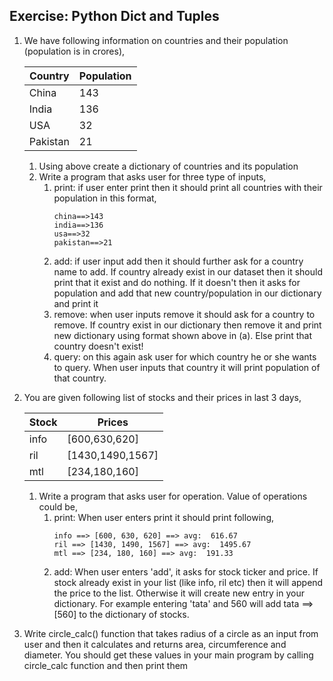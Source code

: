 ## Exercise: Python Dict and Tuples

1. We have following information on countries and their population (population is in crores),

    |Country|Population|
    |-------|----------|
    |China|143|
    |India|136|
    |USA|32|
    |Pakistan|21|
    1. Using above create a dictionary of countries and its population
    2. Write a program that asks user for three type of inputs,
        1. print: if user enter print then it should print all countries with their population in this format,
            ```
            china==>143
            india==>136
            usa==>32
            pakistan==>21
            ```
        1. add: if user input add then it should further ask for a country name to add. If country already exist in our dataset then it should print that it exist and do nothing. If it doesn't then it asks for population and add that new country/population in our dictionary and print it
        2. remove: when user inputs remove it should ask for a country to remove. If country exist in our dictionary then remove it and print new dictionary using format shown above in (a). Else print that country doesn't exist!
        3. query: on this again ask user for which country he or she wants to query. When user inputs that country it will print population of that country.

2. You are given following list of stocks and their prices in last 3 days,

    |Stock|Prices|
    |-------|----------|
    |info|[600,630,620]|
    |ril|[1430,1490,1567]|
    |mtl|[234,180,160]|

    1. Write a program that asks user for operation. Value of operations could be,
        1. print: When user enters print it should print following,
            ```
            info ==> [600, 630, 620] ==> avg:  616.67
            ril ==> [1430, 1490, 1567] ==> avg:  1495.67
            mtl ==> [234, 180, 160] ==> avg:  191.33
            ```
        2. add: When user enters 'add', it asks for stock ticker and price. If stock already exist in your list (like info, ril etc) then it will append the price to the list. Otherwise it will create new entry in your dictionary. For example entering 'tata' and 560 will add tata ==> [560] to the dictionary of stocks.

3. Write circle_calc() function that takes radius of a circle as an input from user and then it calculates and returns area, circumference and diameter. You should get these values in your main program by calling circle_calc function and then print them